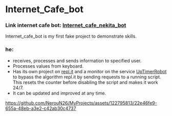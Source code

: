 # Internet_Cafe_bot
### Link internet cafe bot: [Internet_cafe_nekita_bot](http://t.me/Internet_cafe_nekita_bot)

Internet_cafe_bot is my first fake project to demonstrate skills.

### he:
* receives, processes and sends information to specified user.
* Processes values from keyboard.
* Has its own project on [repl.it](https://replit.com/) and a monitor on the service [UpTimerRobot](https://uptimerobot.com/) to bypass the algorithm repl.it by sending requests to a running script. This resets the counter before disabling the script and makes it work 24/7.
* It can be updated and improved at any time.

https://github.com/NerouN26/MyProjects/assets/122795813/22e46fe9-655a-48eb-a3e2-c42ab30c4737

